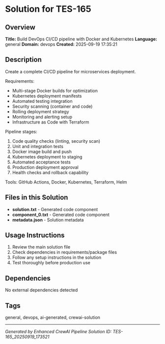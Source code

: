 # Solution for TES-165

## Overview
**Title:** Build DevOps CI/CD pipeline with Docker and Kubernetes
**Language:** general
**Domain:** devops
**Created:** 2025-09-19 17:35:21

## Description
Create a complete CI/CD pipeline for microservices deployment.

Requirements:
- Multi-stage Docker builds for optimization
- Kubernetes deployment manifests
- Automated testing integration
- Security scanning (container and code)
- Rolling deployment strategy
- Monitoring and alerting setup
- Infrastructure as Code with Terraform

Pipeline stages:
1. Code quality checks (linting, security scan)
2. Unit and integration tests
3. Docker image build and push
4. Kubernetes deployment to staging
5. Automated acceptance tests
6. Production deployment approval
7. Health checks and rollback capability

Tools: GitHub Actions, Docker, Kubernetes, Terraform, Helm

## Files in this Solution
- **solution.txt** - Generated code component
- **component_0.txt** - Generated code component
- **metadata.json** - Solution metadata

## Usage Instructions
1. Review the main solution file
2. Check dependencies in requirements/package files
3. Follow any setup instructions in the solution
4. Test thoroughly before production use

## Dependencies
No external dependencies detected

## Tags
general, devops, ai-generated, crewai-solution

---
*Generated by Enhanced CrewAI Pipeline*
*Solution ID: TES-165_20250919_173521*
